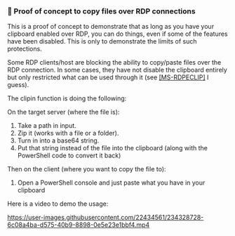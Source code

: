### 📎 Proof of concept to copy files over RDP connections

This is a proof of concept to demonstrate that as long as you have your clipboard enabled over RDP, you can do things, even if some of the features have been disabled. This is only to demonstrate the limits of such protections.

Some RDP clients/host are blocking the ability to copy/paste files over the RDP connection. In some cases, they have not disable the clipboard entirely but only restricted what can be used through it (see [[MS-RDPECLIP]](https://learn.microsoft.com/en-us/openspecs/windows_protocols/MS-RDPECLIP/fb9b7e0b-6db4-41c2-b83c-f889c1ee7688) I guess).

The clipin function is doing the following:

On the target server (where the file is):
1. Take a path in input.
2. Zip it (works with a file or a folder).
3. Turn in into a base64 string.
4. Put that string instead of the file into the clipboard (along with the PowerShell code to convert it back)

Then on the client (where you want to copy the file to):
1. Open a PowerShell console and just paste what you have in your clipboard

Here is a video to demo the usage:

https://user-images.githubusercontent.com/22434561/234328728-6c08a4ba-d575-40b9-8898-0e5e23e1bbf4.mp4

